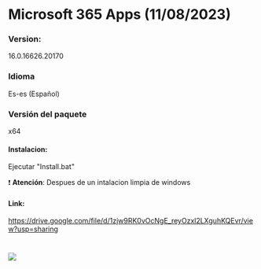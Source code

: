 # Microsoft 365 Apps (11/08/2023)

### Version:
16.0.16626.20170

### Idioma
Es-es (Español)

### Versión del paquete
x64

#### Instalacion:
Ejecutar "Install.bat"

:exclamation: **Atención**: Despues de un intalacion limpia de windows

#### Link:
https://drive.google.com/file/d/1zjw9RK0vOcNgE_reyOzxl2LXguhKQEvr/view?usp=sharing

# <img src="https://github.com/wernser412/Office_365/raw/main/2023-04-30_204705.png">
